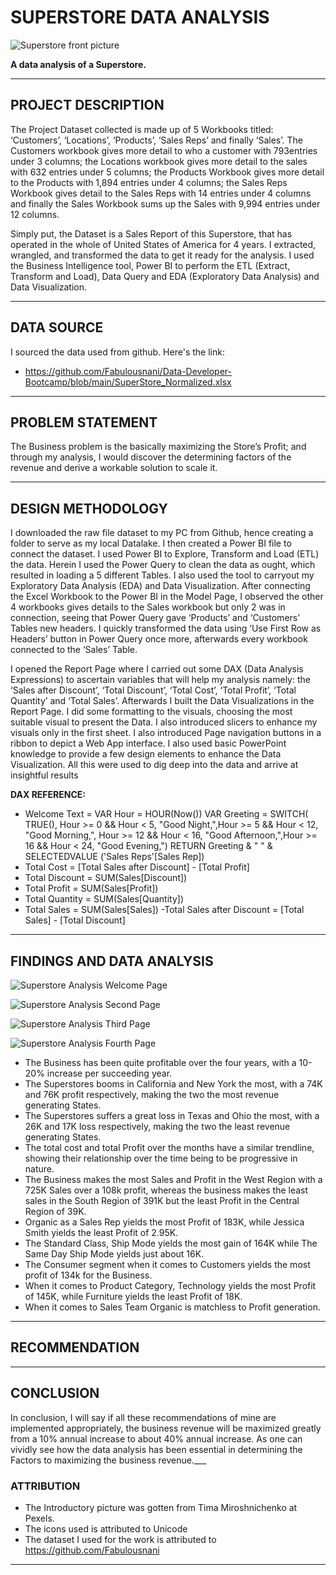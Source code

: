 # SUPERSTORE DATA ANALYSIS
![Superstore front picture](https://user-images.githubusercontent.com/78387629/185406525-a28f2914-2391-4fc9-a05f-99bf221d9e6b.png)

__A data analysis of a Superstore.__
___
## PROJECT DESCRIPTION
The Project Dataset collected is made up of 5 Workbooks titled: ‘Customers’, ‘Locations’, ‘Products’, ‘Sales Reps’ and finally ‘Sales’. The Customers workbook gives more detail to who a customer with 793entries under 3 columns; the Locations workbook gives more detail to the sales with 632 entries under 5 columns; the Products Workbook gives more detail to the Products with 1,894 entries under 4 columns; the Sales Reps Workbook gives detail to the Sales Reps with 14 entries under 4 columns and finally the Sales Workbook sums up the Sales with 9,994 entries under 12 columns.

Simply put, the Dataset is a Sales Report of this Superstore, that has operated in the whole of United States of America for 4 years.
I extracted, wrangled, and transformed the data to get it ready for the analysis. I used the Business Intelligence tool, Power BI to perform the ETL (Extract, Transform and Load), Data Query and EDA (Exploratory Data Analysis) and Data Visualization.
___
## DATA SOURCE
I sourced the data used from github. Here's the link:
- https://github.com/Fabulousnani/Data-Developer-Bootcamp/blob/main/SuperStore_Normalized.xlsx
___
## PROBLEM STATEMENT
The Business problem is the basically maximizing the Store’s Profit; and through my analysis, I would discover the determining factors of the revenue and derive a workable solution to scale it.
___
## DESIGN METHODOLOGY
I downloaded the raw file dataset to my PC from Github, hence creating a folder to serve as my local Datalake.
I then created a Power BI file to connect the dataset. I used Power BI to Explore, Transform and Load (ETL) the data. Herein I used the Power Query to clean the data as ought, which resulted in loading a 5 different Tables. I also used the tool to carryout my Exploratory Data Analysis (EDA) and Data Visualization.
After connecting the Excel Workbook to the Power BI in the Model Page, I observed the other 4 workbooks gives details to the Sales workbook but only 2 was in connection, seeing that Power Query gave ‘Products’ and ‘Customers’ Tables new headers. I quickly transformed the data using ‘Use First Row as Headers’ button in Power Query once more, afterwards every workbook connected to the ‘Sales’ Table.

I opened the Report Page where I carried out some DAX (Data Analysis Expressions) to ascertain variables that will help my analysis namely: the ‘Sales after Discount’, ‘Total Discount’, ‘Total Cost’, ‘Total Profit’, ‘Total Quantity’ and ‘Total Sales’. Afterwards I built the Data Visualizations in the Report Page. I did some formatting to the visuals, choosing the most suitable visual to present the Data. I also introduced slicers to enhance my visuals only in the first sheet. I also introduced Page navigation buttons in a ribbon to depict a Web App interface.
I also used basic PowerPoint knowledge to provide a few design elements to enhance the Data Visualization.
All this were used to dig deep into the data and arrive at insightful results

__DAX REFERENCE:__
- Welcome Text = VAR Hour = HOUR(Now()) VAR Greeting = SWITCH( TRUE(),
Hour >= 0 && Hour < 5, "Good Night,",Hour >= 5 && Hour < 12, "Good Morning,", Hour >= 12 && Hour < 16, "Good Afternoon,",Hour >= 16 && Hour < 24, "Good Evening,") RETURN Greeting & " " & SELECTEDVALUE ('Sales Reps'[Sales Rep])
- Total Cost = [Total Sales after Discount] - [Total Profit]
- Total Discount = SUM(Sales[Discount])
- Total Profit = SUM(Sales[Profit])
- Total Quantity = SUM(Sales[Quantity])
- Total Sales = SUM(Sales[Sales])
-Total Sales after Discount = [Total Sales] - [Total Discount]

___
## FINDINGS AND DATA ANALYSIS
![Superstore Analysis Welcome Page](https://user-images.githubusercontent.com/78387629/186147511-0d9d44e0-79fe-41d7-b73a-54e7dd09290f.jpg)

![Superstore Analysis Second Page](https://user-images.githubusercontent.com/78387629/186147544-8dd361f6-bbb0-4653-be2d-7ce525809182.jpg)

![Superstore Analysis Third Page](https://user-images.githubusercontent.com/78387629/186147586-e940e314-4e8e-4ef3-a78d-c63d7d076baf.jpg)

![Superstore Analysis Fourth Page](https://user-images.githubusercontent.com/78387629/186147632-53c52c90-6d54-4e48-8a5f-1ed3bd6d0a38.jpg)

-	The Business has been quite profitable over the four years, with a 10-20% increase per succeeding year.
-	The Superstores booms in California and New York the most, with a 74K and 76K profit respectively, making the two the most revenue generating States.
-	The Superstores suffers a great loss in Texas and Ohio the most, with a 26K and 17K loss respectively, making the two the least revenue generating States.
-	The total cost and total Profit over the months have a similar trendline, showing their relationship over the time being to be progressive in nature.
-	The Business makes the most Sales and Profit in the West Region with a 725K Sales over a 108k profit, whereas the business makes the least sales in the South Region of 391K but the least Profit in the Central Region of 39K.
-	Organic as a Sales Rep yields the most Profit of 183K, while Jessica Smith yields the least Profit of 2.95K.
-	The Standard Class, Ship Mode yields the most gain of 164K while The Same Day Ship Mode yields just about 16K.
-	The Consumer segment when it comes to Customers yields the most profit of 134k for the Business.
-	When it comes to Product Category, Technology yields the most Profit of 145K, while Furniture yields the least Profit of 18K.
-	When it comes to Sales Team Organic is matchless to Profit generation.
___
## RECOMMENDATION
___
## CONCLUSION
In conclusion, I will say if all these recommendations of mine are implemented appropriately, the business revenue will be maximized greatly from a 10% annual increase to about 40% annual increase. As one can vividly see how the data analysis has been essential in determining the Factors to maximizing the business revenue.___
### ATTRIBUTION
- The Introductory picture was gotten from Tima Miroshnichenko at Pexels.
- The icons used is attributed to Unicode
- The dataset I used for the work is attributed to https://github.com/Fabulousnani
___
